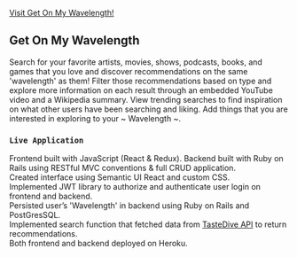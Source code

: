 [Visit Get On My Wavelength!]()

## Get On My Wavelength
Search for your favorite artists, movies, shows, podcasts, books, and games that you love and discover recommendations on the same 'wavelength' as them! Filter those recommendations based on type and explore more information on each result through an embedded YouTube video and a Wikipedia summary. View trending searches to find inspiration on what other users have been searching and liking. Add things that you are interested in exploring to your ~ Wavelength ~.

### `Live Application`
Frontend built with JavaScript (React & Redux).
Backend built with Ruby on Rails using RESTful MVC conventions & full CRUD application. <br/>
Created interface using Semantic UI React and custom CSS. <br/>
Implemented JWT library to authorize and authenticate user login on frontend and backend. <br/>
Persisted user’s 'Wavelength' in backend using Ruby on Rails and PostGresSQL. <br/>
Implemented search function that fetched data from [TasteDive API](https://tastedive.com/read/api) to return recommendations. <br/>
Both frontend and backend deployed on Heroku.

